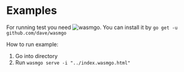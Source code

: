 # Examples

For running test you need ![wasmgo]("https://github.com/dave/wasmgo").
You can install it by `go get -u github.com/dave/wasmgo`

How to run example:

1. Go into directory
2. Run `wasmgo serve -i "../index.wasmgo.html"`